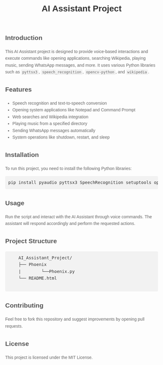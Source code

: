 <!DOCTYPE html>
<html lang="en">
<head>
  <meta charset="UTF-8">
  <meta name="viewport" content="width=device-width, initial-scale=1.0">
</head>
<body style="font-family: Arial, sans-serif; line-height: 1.6; margin: 20px;">
  <header>
    <h1 style="color: #333; text-align: center;">AI Assistant Project</h1>
  </header>

  <section>
    <h2 style="color: #555;">Introduction</h2>
    <p style="color: #666;">This AI Assistant project is designed to provide voice-based interactions and execute commands like opening applications, searching Wikipedia, playing music, sending WhatsApp messages, and more. It uses various Python libraries such as <code style="background-color: #f2f2f2; padding: 2px 4px; border-radius: 4px;">pyttsx3</code>, <code style="background-color: #f2f2f2; padding: 2px 4px; border-radius: 4px;">speech_recognition</code>, <code style="background-color: #f2f2f2; padding: 2px 4px; border-radius: 4px;">opencv-python</code>, and <code style="background-color: #f2f2f2; padding: 2px 4px; border-radius: 4px;">wikipedia</code>.</p>
  </section>

  <section>
    <h2 style="color: #555;">Features</h2>
    <ul style="color: #666;">
      <li>Speech recognition and text-to-speech conversion</li>
      <li>Opening system applications like Notepad and Command Prompt</li>
      <li>Web searches and Wikipedia integration</li>
      <li>Playing music from a specified directory</li>
      <li>Sending WhatsApp messages automatically</li>
      <li>System operations like shutdown, restart, and sleep</li>
    </ul>
  </section>

  <section>
    <h2 style="color: #555;">Installation</h2>
    <p style="color: #666;">To run this project, you need to install the following Python libraries:</p>
    <pre style="background-color: #f2f2f2; padding: 10px; border-radius: 4px; color: #333;">pip install pyaudio pyttsx3 SpeechRecognition setuptools opencv-python wikipedia pywhatkit</pre>
  </section>

  <section>
    <h2 style="color: #555;">Usage</h2>
    <p style="color: #666;">Run the script and interact with the AI Assistant through voice commands. The assistant will respond accordingly and perform the requested actions.</p>
  </section>

  <section>
    <h2 style="color: #555;">Project Structure</h2>
    <pre style="background-color: #f2f2f2; padding: 10px; border-radius: 4px; color: #333;">
    AI_Assistant_Project/
    ├── Phoenix
    |        └──Phoenix.py
    └── README.html
    </pre>
  </section>

  <section>
    <h2 style="color: #555;">Contributing</h2>
    <p style="color: #666;">Feel free to fork this repository and suggest improvements by opening pull requests.</p>
  </section>

  <section>
    <h2 style="color: #555;">License</h2>
    <p style="color: #666;">This project is licensed under the MIT License.</p>
  </section>
</body>
</html>
